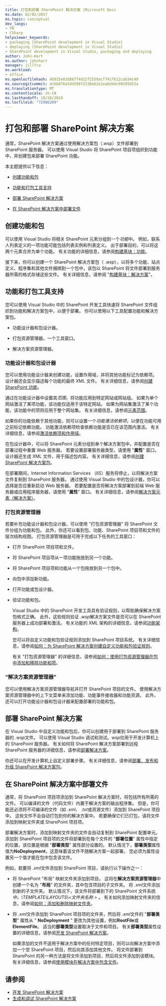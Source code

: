 ```yaml
---
title: 打包和部署 SharePoint 解决方案 |Microsoft Docs
ms.date: 02/02/2017
ms.topic: conceptual
dev_langs:
- VB
- CSharp
helpviewer_keywords:
- packaging [SharePoint development in Visual Studio]
- deploying [SharePoint development in Visual Studio]
- SharePoint development in Visual Studio, packaging and deploying
author: John-Hart
ms.author: johnhart
manager: jillfra
ms.workload:
- office
ms.openlocfilehash: 45815e03d887f4d22f2559acf741f612cab34c49
ms.sourcegitcommit: dcbb876a5dd598f2538e62e1eabd4dc98595b53a
ms.translationtype: MT
ms.contentlocale: zh-CN
ms.lasthandoff: 10/28/2019
ms.locfileid: "72986209"
---
```

# <a name="package-and-deploy-sharepoint-solutions"></a>打包和部署 SharePoint 解决方案
  通常，SharePoint 解决方案通过使用解决方案包（.wsp）文件部署到 SharePoint 服务器。 可以使用 Visual Studio 将 SharePoint 项目项组织到功能中，并创建包来部署 SharePoint 功能。

 本主题提供以下信息：

- [创建功能和包](#create-features-and-packages)

- [功能和打包工具支持](#feature-and-packaging-tool-support)

- [部署 SharePoint 解决方案](#deploy-sharepoint-solutions)

- [在 SharePoint 解决方案中部署文件](#deploy-files-in-sharepoint-solutions)

## <a name="create-features-and-packages"></a>创建功能和包
 可以使用 Visual Studio 将相关 SharePoint 元素分组到一个*功能*中。 例如，联系人列表定义的一项功能可能包括列表实例和列表定义。 出于部署目的，可以将这两个元素合并为单个功能。 有关功能的详细信息，请参阅[构建基块：功能](/previous-versions/office/developer/sharepoint-2010/ee537350(v=office.14))。

 接下来，你可以创建一个 SharePoint 解决方案包（ *.wsp*），以将多个功能、站点定义、程序集和其他文件捆绑到一个包中，该包以 SharePoint 将文件部署到服务器所需的格式存储这些文件。 有关详细信息，请参阅 "[构建基块：解决方案](/previous-versions/office/developer/sharepoint-2010/ee537008(v=office.14))"。

## <a name="feature-and-packaging-tool-support"></a>功能和打包工具支持
 您可以使用 Visual Studio 中的 SharePoint 开发工具快速将 SharePoint 文件组织到功能和解决方案包中，以便于部署。 你可以使用以下工具配置功能和解决方案包。

- 功能设计器和包设计器。

- 打包资源管理器，一个工具窗口。

- 解决方案资源管理器。

### <a name="feature-designer-and-package-designer"></a>功能设计器和包设计器
 您可以使用功能设计器来创建功能，设置作用域，并将其他功能标记为依赖项。 设计器还会显示描述每个功能的最终 XML 文件。 有关详细信息，请参阅[创建 SharePoint 功能](../sharepoint/creating-sharepoint-features.md)。

 通过在功能设计器中设置其*范围*，将功能应用到特定网站或网站组。 如果为单个网站激活了某项功能，该功能仅适用于该特定网站。 如果为网站集激活了某个功能，该功能中的项将应用于整个网站集。 有关详细信息，请参阅[元素范围](/previous-versions/office/developer/sharepoint-2010/ms476615(v=office.14))。

 如果你的功能依赖于其他功能，则可以设置一个*功能激活依赖项*，以便在功能可用之前标记依赖功能。 功能激活依赖项检查依赖功能是否已在该范围内激活。 有关详细信息，请参阅[激活依赖项和作用域](/previous-versions/office/developer/sharepoint-2010/aa543162(v=office.14))。

 在包设计器中，可以将 SharePoint 元素分组到单个解决方案包中，并配置是否在部署过程中重置 Web 服务器。 若要设置部署服务器类型，请使用 "**属性**" 窗口。 设计器还生成 XML 文件，用于描述包内容。 有关详细信息，请参阅[创建 SharePoint 解决方案包](../sharepoint/creating-sharepoint-solution-packages.md)。

 在部署期间，Internet Information Services （IIS）服务将停止，以将解决方案文件复制到 SharePoint 服务器。 通过使用 Visual Studio 中的包设计器，你可以选择是否应重新启动 Web 服务器。 若要配置是否将解决方案部署到前端 Web 服务器或应用程序服务器，请使用 "**属性**" 窗口。 有关详细信息，请参阅[解决方案元素（解决方案）](/previous-versions/office/developer/sharepoint-2010/ms412929(v=office.14))。

### <a name="packaging-explorer"></a>打包资源管理器
 若要补充功能设计器和包设计器，可以使用 "打包资源管理器" 将 SharePoint 文件分组为功能和包。 此外，你还可以看到包、功能、SharePoint 项目项和文件的层次结构视图。 打包资源管理器是可用于完成以下任务的工具窗口：

- 打开 SharePoint 项目项和文件。

- 将 SharePoint 项目项从一项功能拖放到另一个功能。

- 将 SharePoint 项目项和功能从一个包拖放到另一个包中。

- 向包中添加新功能。

- 打开功能或包设计器。

- 验证功能和包。

  Visual Studio 中的 SharePoint 开发工具具有验证规则，以帮助确保解决方案包格式正确。 此外，这些规则验证 *.wsp*解决方案文件是否可以在 SharePoint 服务器上成功部署和激活。 有关功能的 XML 架构的详细信息，请参阅[功能架构](/previous-versions/office/developer/sharepoint-2010/ms414322(v=office.14))。

  您可以将自定义功能和包验证规则添加到 SharePoint 项目系统。 有关详细信息，请参阅[如何：为 SharePoint 解决方案创建自定义功能和包验证规则](../sharepoint/how-to-create-custom-feature-and-package-validation-rules-for-sharepoint-solutions.md)。

  有关 "打包资源管理器" 的详细信息，请参阅[如何：使用打包资源管理器在包中添加和移除功能和项](../sharepoint/how-to-add-and-remove-features-and-items-to-a-package-by-using-the-packaging-explorer.md)。

### <a name="solution-explorer"></a>“解决方案资源管理器”
 您可以使用解决方案资源管理器导航并打开 SharePoint 项目的文件。 使用解决方案资源管理器中的上下文菜单来添加功能、功能事件接收器和功能资源。 此外，还可以打开功能设计器和包设计器来配置部署的功能和包。

## <a name="deploy-sharepoint-solutions"></a>部署 SharePoint 解决方案
 在 Visual Studio 中自定义功能和包后，你可以创建用于部署到 SharePoint 服务器的 *.wsp*文件。 可以使用 Visual Studio 调试和测试。*wsp*仅用于开发计算机上的 SharePoint 服务器。 有关如何将 SharePoint 解决方案部署到远程 SharePoint 服务器的详细信息，请参阅[部署解决方案](/previous-versions/office/developer/sharepoint-2010/aa544500(v=office.14))。

 你还可以在开发计算机上自定义部署步骤。 有关详细信息，请参阅[部署、发布和升级 SharePoint 解决方案包](../sharepoint/deploying-publishing-and-upgrading-sharepoint-solution-packages.md)。

## <a name="deploy-files-in-sharepoint-solutions"></a>在 SharePoint 解决方案中部署文件
 通常，将 SharePoint 项目项添加到 SharePoint 解决方案时，将包括所有所需的文件。 可以编译的文件（代码文件）内置于解决方案的输出程序集。 但是，你可能还必须将不可编译的文件（如 *.xml*、 *.txt*或资源文件）添加到 SharePoint 项目中。 这些文件不会自动打包到你的解决方案中。 若要确保它们已打包，请将文件添加到映射文件夹或 SharePoint 项目项。

 部署解决方案时，添加到映射文件夹的文件会自动复制到 SharePoint 配置单元。 添加到 SharePoint 项目项的文件将部署到在每个文件的 "**部署位置**" 属性中指定的位置，该位置是根据 "**部署类型**" 属性部分设置的。 默认情况下，**部署类型**属性值为**NoDeployment**，这意味着该文件不随解决方案一起部署。 您必须为属性设置另一个值才能在包中包含该文件。

 例如，若要将 *.xml*文件添加到 SharePoint 项目，请执行以下操作之一：

- 将 SharePoint "布局" 映射文件夹添加到项目。 这将在**解决方案资源管理器**中创建一个名为 "**布局**" 的文件夹，其中包含项目的子文件夹。 将 *.xml*文件添加到新的子文件夹。 默认情况下，该文件将部署到下的 SharePoint 文件系统*中。\TEMPLATE\LAYOUTS\\\<文件夹名称 >* 。 有关如何添加映射文件夹的信息，请参阅[如何：添加和删除映射文件夹](../sharepoint/how-to-add-and-remove-mapped-folders.md)。

- 将 *.xml*文件添加到 SharePoint 项目项的文件夹，然后将 *.xml*文件的 "**部署类型**" 属性从 " **NoDeployment** " 更改为其他设置，例如**RootFile**或**ElementFile**。 适当的**部署类型**设置取决于文件和项目。 有关**部署类型**属性设置的详细信息，请参阅[开发 SharePoint 解决方案](../sharepoint/developing-sharepoint-solutions.md)。

  如果添加的文件不适用于解决方案中的任何特定项目，则可以向解决方案中添加一个空 SharePoint 项目，然后向其添加其他文件。 将文件部署到 SharePoint 的另一种方法是将文件添加到项目，然后将文件添加到该模块。 有关详细信息，请参阅[使用模块在解决方案中包含文件](../sharepoint/using-modules-to-include-files-in-the-solution.md)。

## <a name="see-also"></a>请参阅
- [开发 SharePoint 解决方案](../sharepoint/developing-sharepoint-solutions.md)
- [生成和调试 SharePoint 解决方案](../sharepoint/building-and-debugging-sharepoint-solutions.md)
